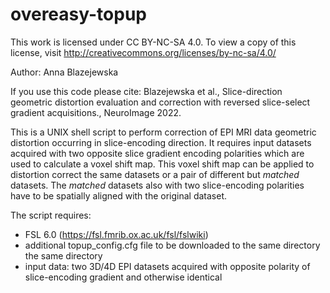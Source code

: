 # overeasy-topup
This work is licensed under CC BY-NC-SA 4.0. To view a copy of this license, visit http://creativecommons.org/licenses/by-nc-sa/4.0/

Author: Anna Blazejewska

If you use this code please cite:
Blazejewska et al., Slice-direction geometric distortion evaluation and correction with reversed slice-select gradient acquisitions., NeuroImage 2022.

This is a UNIX shell script to perform correction of EPI MRI data geometric distortion occurring in slice-encoding direction.
It requires input datasets acquired with two opposite slice gradient encoding polarities which are used to calculate a voxel shift map.
This voxel shift map can be applied to distortion correct the same datasets or a pair of different but *matched* datasets.
The *matched* datasets also with two slice-encoding polarities have to be spatially aligned with the original dataset.

The script requires:
- FSL 6.0 (https://fsl.fmrib.ox.ac.uk/fsl/fslwiki)
- additional topup_config.cfg file to be downloaded to the same directory the same directory
- input data: two 3D/4D EPI datasets acquired with opposite polarity of slice-encoding gradient and otherwise identical
